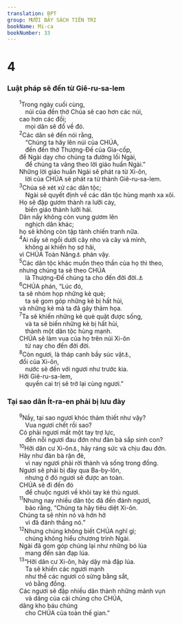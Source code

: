 ```yaml
---
translation: BPT
group: MƯỜI BẢY SÁCH TIÊN TRI
bookName: Mi-ca 
bookNumber: 33
---
```


<div class="title"><h1>4</h1><h3>Luật pháp sẽ đến từ Giê-ru-sa-lem</h3></div>
<span class="verse mi_4_1">  <sup>1</sup>Trong ngày cuối cùng,<br/>   núi của đền thờ Chúa sẽ cao hơn các núi,<br/>  cao hơn các đồi;<br/>   mọi dân sẽ đổ về đó.<br/></span>
<span class="verse mi_4_2">  <sup>2</sup>Các dân sẽ đến nói rằng,<br/>   “Chúng ta hãy lên núi của CHÚA,<br/>   đến đền thờ Thượng-Đế của Gia-cốp,<br/>  để Ngài dạy cho chúng ta đường lối Ngài,<br/>   để chúng ta vâng theo lời giáo huấn Ngài.”<br/>  Những lời giáo huấn Ngài sẽ phát ra từ Xi-ôn,<br/>   lời của CHÚA sẽ phát ra từ thành Giê-ru-sa-lem.<br/></span>
<span class="verse mi_4_3">  <sup>3</sup>Chúa sẽ xét xử các dân tộc;<br/>   Ngài sẽ quyết định về các dân tộc hùng mạnh xa xôi.<br/>  Họ sẽ đập gươm thành ra lưỡi cày,<br/>   biến giáo thành lưỡi hái.<br/>  Dân nầy không còn vung gươm lên<br/>   nghịch dân khác;<br/>  họ sẽ không còn tập tành chiến tranh nữa.<br/></span>
<span class="verse mi_4_4">  <sup>4</sup>Ai nấy sẽ ngồi dưới cây nho và cây vả mình,<br/>   không ai khiến họ sợ hãi,<br/>  vì CHÚA Toàn Năng<a data-toggle="tooltip" data-placement="bottom" title="Hay “Gia-vê Sê-bao-ốt” nghĩa là “Gia-vê chỉ huy các đạo quân.”">⚓</a> phán vậy.<br/></span>
<span class="verse mi_4_5">  <sup>5</sup>Các dân tộc khác muốn theo thần của họ thì theo,<br/>  nhưng chúng ta sẽ theo CHÚA<br/>   là Thượng-Đế chúng ta cho đến đời đời.<a data-toggle="tooltip" data-placement="bottom" title="Hay “Các dân tộc khác muốn đi trong danh của các thần chúng nó thì đi, nhưng chúng ta sẽ đi trong danh của Chúa là Thượng Đế chúng ta cho đến đời đời.”">⚓</a><br/></span>
<span class="verse mi_4_6">  <sup>6</sup>CHÚA phán, “Lúc đó,<br/>  ta sẽ nhóm họp những kẻ què;<br/>   ta sẽ gom góp những kẻ bị hất hủi,<br/>  và những kẻ mà ta đã gây thảm họa.<br/></span>
<span class="verse mi_4_7">  <sup>7</sup>Ta sẽ khiến những kẻ què quặt được sống,<br/>   và ta sẽ biến những kẻ bị hất hủi,<br/>   thành một dân tộc hùng mạnh.<br/>  CHÚA sẽ làm vua của họ trên núi Xi-ôn<br/>   từ nay cho đến đời đời.<br/></span>
<span class="verse mi_4_8">  <sup>8</sup>Còn ngươi, là tháp canh bầy súc vật<a data-toggle="tooltip" data-placement="bottom" title="Đây có lẽ là một phần của thành Giê-ru-sa-lem. Các lãnh tụ thường được ví như người chăn chiên đứng trên tháp để canh chừng bầy chiên của mình.">⚓</a>,<br/>  đồi của Xi-ôn,<br/>   nước sẽ đến với ngươi như trước kia.<br/>  Hỡi Giê-ru-sa-lem,<br/>   quyền cai trị sẽ trở lại cùng ngươi.”<br/></span>
<div class="title"><h3>Tại sao dân Ít-ra-en phải bị lưu đày</h3></div>
<span class="verse mi_4_9">  <sup>9</sup>Nầy, tại sao ngươi khóc thảm thiết như vậy?<br/>   Vua ngươi chết rồi sao?<br/>  Có phải ngươi mất một tay trợ lực,<br/>   đến nỗi ngươi đau đớn như đàn bà sắp sinh con?<br/></span>
<span class="verse mi_4_10">  <sup>10</sup>Hỡi dân cư Xi-ôn<a data-toggle="tooltip" data-placement="bottom" title="Hay “Giê-ru-sa-lem.” Có khi gọi là “con gái Xi-ôn.”">⚓</a>, hãy ráng sức và chịu đau đớn.<br/>  Hãy như đàn bà rặn đẻ,<br/>   vì nay ngươi phải rời thành và sống trong đồng.<br/>  Ngươi sẽ phải bị đày qua Ba-by-lôn,<br/>   nhưng ở đó ngươi sẽ được an toàn.<br/>  CHÚA sẽ đi đến đó<br/>   để chuộc ngươi về khỏi tay kẻ thù ngươi.<br/></span>
<span class="verse mi_4_11">  <sup>11</sup>Nhưng nay nhiều dân tộc đã đến đánh ngươi,<br/>   bảo rằng, “Chúng ta hãy tiêu diệt Xi-ôn.<br/>  Chúng ta sẽ nhìn nó và hớn hở<br/>   vì đã đánh thắng nó.”<br/></span>
<span class="verse mi_4_12">  <sup>12</sup>Nhưng chúng không biết CHÚA nghĩ gì;<br/>   chúng không hiểu chương trình Ngài.<br/>  Ngài đã gom góp chúng lại như những bó lúa<br/>   mang đến sàn đạp lúa.<br/></span>
<span class="verse mi_4_13">  <sup>13</sup>“Hỡi dân cư Xi-ôn, hãy dậy mà đập lúa.<br/>   Ta sẽ khiến các ngươi mạnh<br/>   như thể các ngươi có sừng bằng sắt,<br/>   vó bằng đồng.<br/>  Các ngươi sẽ đập nhiều dân thành những mảnh vụn<br/>   và dâng của cải chúng cho CHÚA,<br/>  dâng kho báu chúng<br/>   cho CHÚA của toàn thế gian.”<br/></span>
